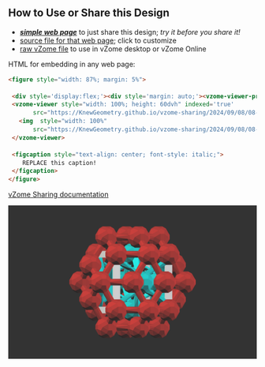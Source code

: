
## How to Use or Share this Design

 - [***simple web page***](<https://KnewGeometry.github.io/vzome-sharing/2024/09/08/08-28-55-Knew-Geometry-CosmicMind™-Intro•Micro-Kit/>) to just share this design; *try it before you share it!*
 - [source file for that web page](<https://github.com/KnewGeometry/vzome-sharing/edit/main/2024/09/08/08-28-55-Knew-Geometry-CosmicMind™-Intro•Micro-Kit/index.md>); click to customize
 - [raw vZome file](<https://raw.githubusercontent.com/KnewGeometry/vzome-sharing/main/2024/09/08/08-28-55-Knew-Geometry-CosmicMind™-Intro•Micro-Kit/Knew-Geometry-CosmicMind™-Intro•Micro-Kit.vZome>) to use in vZome desktop or vZome Online
 
 HTML for embedding in any web page:
 ```html
<figure style="width: 87%; margin: 5%">
  
  <div style='display:flex;'><div style='margin: auto;'><vzome-viewer-previous load-camera='true' label='prev step'></vzome-viewer-previous><vzome-viewer-next load-camera='true' label='next step'></vzome-viewer-next></div></div>
  <vzome-viewer style="width: 100%; height: 60dvh" indexed='true'
        src="https://KnewGeometry.github.io/vzome-sharing/2024/09/08/08-28-55-Knew-Geometry-CosmicMind™-Intro•Micro-Kit/Knew-Geometry-CosmicMind™-Intro•Micro-Kit.vZome" >
    <img  style="width: 100%"
        src="https://KnewGeometry.github.io/vzome-sharing/2024/09/08/08-28-55-Knew-Geometry-CosmicMind™-Intro•Micro-Kit/Knew-Geometry-CosmicMind™-Intro•Micro-Kit.png" >
  </vzome-viewer>

  <figcaption style="text-align: center; font-style: italic;">
     REPLACE this caption!
  </figcaption>
</figure>

 ```

[vZome Sharing documentation](https://vzome.github.io/vzome/sharing.html#how-it-works)

![Image](<Knew-Geometry-CosmicMind™-Intro•Micro-Kit.png>)


